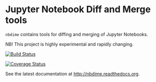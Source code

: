# Jupyter Notebook Diff and Merge tools

`nbdime` contains tools for diffing and merging of Jupyter Notebooks.

NB! This project is highly experimental and rapidly changing.

[![Build Status](https://travis-ci.org/martinal/nbdime.svg?branch=master)](https://travis-ci.org/martinal/nbdime.svg?branch=master)

[![Coverage Status](https://coveralls.io/repos/martinal/nbdime/badge.svg?branch=master&service=github)](https://coveralls.io/github/martinal/nbdime?branch=master)

See the latest documentation at http://nbdime.readthedocs.org.
